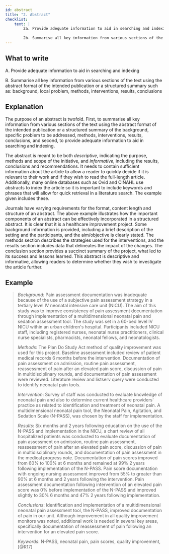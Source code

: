 ```yaml
---
id: abstract
title: "2. Abstract"
checklist:
    text: |
        2a. Provide adequate information to aid in searching and indexing. 
        
        2b. Summarise all key information from various sections of the text using the abstract format of the intended publication or a structured summary such as: background, local problem, methods, interventions, results, conclusions.
---
```


## What to write

A.  Provide adequate information to aid in searching and indexing

B.  Summarise all key information from various sections of the text
    using the abstract format of the intended publication or a
    structured summary such as: background, local problem, methods,
    interventions, results, conclusions

## Explanation

The purpose of an abstract is twofold. First, to summarise all key
information from various sections of the text using the abstract format
of the intended publication or a structured summary of the background,
specific problem to be addressed, methods, interventions, results,
conclusions, and second, to provide adequate information to aid in
searching and indexing.

The abstract is meant to be both *descriptive*, indicating the purpose,
methods and scope of the initiative, and *informative*, including the
results, conclusions and recommendations. It needs to contain sufficient
information about the article to allow a reader to quickly decide if it
is relevant to their work and if they wish to read the full-length
article. Additionally, many online databases such as Ovid and CINAHL use
abstracts to index the article so it is important to include keywords
and phrases that will allow for quick retrieval in a literature search.
The example given includes these.

Journals have varying requirements for the format, content length and
structure of an abstract. The above example illustrates how the
important components of an abstract can be effectively incorporated in a
structured abstract. It is clear that it is a healthcare improvement
project. Some background information is provided, including a brief
description of the setting and the participants, and the aim/objective
is clearly stated. The methods section describes the strategies used for
the interventions, and the results section includes data that delineates
the impact of the changes. The conclusion section provides a succinct
summary of the project, what led to its success and lessons learned.
This abstract is descriptive and informative, allowing readers to
determine whether they wish to investigate the article further.

## Example

> *Background:* Pain assessment documentation was inadequate because of
> the use of a subjective pain assessment strategy in a tertiary level
> IV neonatal intensive care unit (NICU). The aim of this study was to
> improve consistency of pain assessment documentation through
> implementation of a multidimensional neonatal pain and sedation
> assessment tool. The study was set in a 60-bed level IV NICU within an
> urban children's hospital. Participants included NICU staff,
> including registered nurses, neonatal nurse practitioners, clinical
> nurse specialists, pharmacists, neonatal fellows, and neonatologists.
>
> *Methods*: The Plan Do Study Act method of quality improvement was
> used for this project. Baseline assessment included review of patient
> medical records 6 months before the intervention. Documentation of
> pain assessment on admission, routine pain assessment, reassessment of
> pain after an elevated pain score, discussion of pain in
> multidisciplinary rounds, and documentation of pain assessment were
> reviewed. Literature review and listserv query were conducted to
> identify neonatal pain tools.
>
> *Intervention*: Survey of staff was conducted to evaluate knowledge of
> neonatal pain and also to determine current healthcare providers'
> practice as related to identification and treatment of neonatal pain.
> A multidimensional neonatal pain tool, the Neonatal Pain, Agitation,
> and Sedation Scale (N-PASS), was chosen by the staff for
> implementation.
>
> *Results*: Six months and 2 years following education on the use of
> the N-PASS and implementation in the NICU, a chart review of all
> hospitalized patients was conducted to evaluate documentation of pain
> assessment on admission, routine pain assessment, reassessment of pain
> after an elevated pain score, discussion of pain in multidisciplinary
> rounds, and documentation of pain assessment in the medical progress
> note. Documentation of pain scores improved from 60% to 100% at
> 6 months and remained at 99% 2 years following implementation of the
> N-PASS. Pain score documentation with ongoing nursing assessment
> improved from 55% to greater than 90% at 6 months and 2 years
> following the intervention. Pain assessment documentation following
> intervention of an elevated pain score was 0% before implementation of
> the N-PASS and improved slightly to 30% 6 months and 47% 2 years
> following implementation.
>
> *Conclusions*: Identification and implementation of a multidimensional
> neonatal pain assessment tool, the N-PASS, improved documentation of
> pain in our unit. Although improvement in all quality improvement
> monitors was noted, additional work is needed in several key areas,
> specifically documentation of reassessment of pain following an
> intervention for an elevated pain score.
>
> *Keywords*: N-PASS, neonatal pain, pain scores, quality
> improvement,[@R17]

